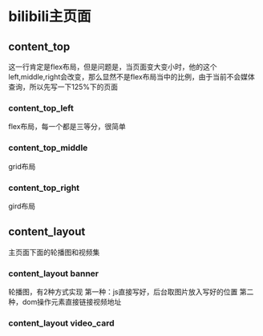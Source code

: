 # bilibili主页面

## content_top 
这一行肯定是flex布局，但是问题是，当页面变大变小时，他的这个left,middle,right会改变，那么显然不是flex布局当中的比例，由于当前不会媒体查询，所以先写一下125%下的页面

### content_top_left    
flex布局，每一个都是三等分，很简单

### content_top_middle
grid布局

### content_top_right
gird布局


## content_layout
主页面下面的轮播图和视频集

### content_layout banner
轮播图，有2种方式实现
第一种：js直接写好，后台取图片放入写好的位置
第二种，dom操作元素直接链接视频地址

### content_layout video_card